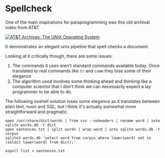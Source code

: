 # Spellcheck

One of the main inspirations for paraprogramming was this old archival video from AT&T

[![AT&T Archives: The UNIX Operating System](https://img.youtube.com/vi/tc4ROCJYbm0/0.jpg)](https://www.youtube.com/watch?v=tc4ROCJYbm0)

It demonstrates an elegant unix pipeline that spell checks a document.

Looking at it critically though, there are some issues:
1. The commands it uses aren't standard commands available today. Once translated to real commands like `tr` and `comm` 
they lose some of their elegance
2. The algorithm used involves some thinking ahead and thinking like a computer scientist that I don't think we can
necessarily expect a lay programmer to be able to do.

The following nushell solution loses some elegance as it translates between plain text, nuon and SQL, but I think it's
actually somewhat more straightforward and pragmatic.

```nu
open /usr/share/dict/words | from csv --noheaders | rename word | into sqlite words.db -t dict
open sentences.txt | split words | wrap word | into sqlite words.db -t corpus
sqlite3 words.db 'select word from corpus where lower(word) not in (select lower(word) from dict);'
```

```shell
aspell list < sentences.txt
```